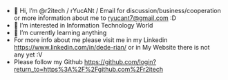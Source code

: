- 👋 Hi, I’m @r2itech / rYucANt / Email for discussion/business/cooperation or more information about me to ryucant7@gmail.com :D
- 👀 I’m interested in Information Technology World
- 🌱 I’m currently learning anything
- For more info about me please visit me in my Linkedin https://www.linkedin.com/in/dede-rian/ or in My Website there is not any yet :V
- Please follow my Github https://github.com/login?return_to=https%3A%2F%2Fgithub.com%2Fr2itech
